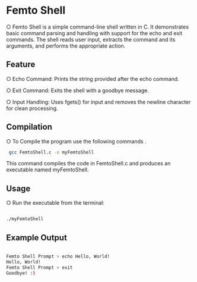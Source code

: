 # Femto Shell

○ Femto Shell is a simple command-line shell written in C. It demonstrates basic command parsing and handling with support for the echo and exit commands. The shell reads user input, extracts the command and its arguments, and performs the appropriate action.

## Feature

○ Echo Command: Prints the string provided after the echo command.

○ Exit Command: Exits the shell with a goodbye message.

○ Input Handling: Uses fgets() for input and removes the newline character for clean processing.


## Compilation
○ To Compile the program use the following commands .

``` bash 
 gcc FemtoShell.c -o myFemtoShell

```
This command compiles the code in FemtoShell.c and produces an executable named myFemtoShell.

## Usage 

○ Run the executable from the terminal:

``` bash 

./myFemtoShell

```

## Example Output

``` bash

Femto Shell Prompt > echo Hello, World!
Hello, World!
Femto Shell Prompt > exit
Goodbye! :)

```




